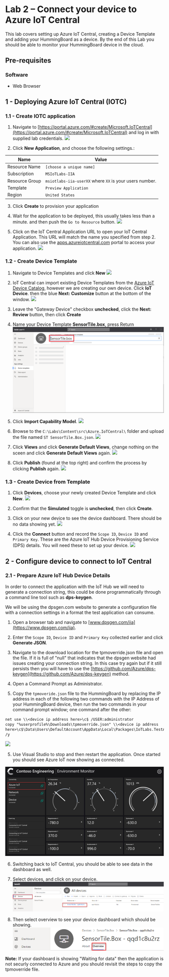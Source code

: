 # Lab 2 – Connect your device to Azure IoT Central

This lab covers setting up Azure IoT Central, creating a Device Template and adding your HummingBoard as a device. By the end of this Lab you should be able to monitor your HummingBoard device in the cloud.

## Pre-requisites

### Software
* Web Browser

## 1 - Deploying Azure IoT Central (IOTC)

### 1.1 - Create IOTC application

1. Navigate to [https://portal.azure.com/#create/Microsoft.IoTCentral](https://portal.azure.com/#create/Microsoft.IoTCentral) and log in with supplied lab credentials. 
![](./media/lab02/azure_setup_empty.png)

2. Click **New Application**, and choose the following settings.:

|Name    |Value|
|--------|-----|
|Resource Name|`[choose a unique name]`|
|Subscription|`MSIoTLabs-IIA`|
|Resource Group| `msiotlabs-iia-userXX` where `XX` is your users number. |
|Template|`Preview Application`|
|Region|`United States`|


3. Click **Create** to provision your application

4. Wait for the application to be deployed, this usually takes less than a minute. and then push the `Go to Resource` button.
![](./media/lab02/go_to_resource.png)

5. Click on the IoT Central Application URL to open your IoT Central Application. This URL will match the name you specified from step 2. You can also use the [apps.azureiotcentral.com](https://apps.azureiotcentral.com/myapps) portal to access your application.
![](./media/lab02/iot_central_url.png)


### 1.2 - Create Device Template

1. Navigate to Device Templates and click **New**
![](./media/lab02/device_template_new.png)

1. IoT Central can import existing Device Templates from the [Azure IoT Device Catalog](), however we are creating our own device. Click **IoT Device**. then the blue **Next: Customize** button at the bottom of the window.
![](./media/lab02/device_template_select_iot_device.png)

1. Leave the "Gateway Device" checkbox **unchecked**, click the **Next: Review** button, then click **Create**

1. Name your Device Template **SensorTile.box**, press Return 
![](./media/lab02/device_template_name_template.png)

1. Click **Import Capability Model**.
![](./media/2_iotc4.png)

1. Browse to the `C:\Labs\Content\src\Azure.IoTCentral\` folder and upload the file named `ST SensorTile.Box.json`.
![](./media/2_iotc5.png)

1. Click **Views** and click **Generate Default Views**, change nothing on the sceen and click **Generate Default Views** again.
![](./media/2_iotc7.png)

1. Click **Publish** (found at the top right) and confirm the process by clicking **Publish** again.
![](./media/2_iotc6.png)

### 1.3 - Create Device from Template

1. Click **Devices**, choose your newly created Device Template and click **New**.
![](./media/2_iotc8.png)

2. Confirm that the **Simulated** toggle is **unchecked**, then click **Create**.

3. Click on your new device to see the device dashboard. There should be no data showing yet.
![](./media/2_iotc9.png)

4. Click the **Connect** button and record the `Scope ID`, `Device ID` and `Primary Key`. These are the Azure IoT Hub Device Provisioning Service (DPS) details. You will need these to set up your device.
![](./media/2_iotc10.png)

## 2 - Configure device to connect to IoT Central

### 2.1 - Prepare Azure IoT Hub Device Details
In order to connect the application with the IoT Hub we will need to generate a connection string, this could be done programmatically through a command line tool such as **dps-keygen**.  

We will be using the dpsgen.com website to generate a configuration file with a connection settings in a format the test application can consume.

1. Open a browser tab and navigate to [www.dpsgen.com/iia](https://www.dpsgen.com/iia).

2. Enter the `Scope ID`, `Device ID` and `Primary Key` collected earlier and click **Generate JSON**. 
1. Navigate to the download location for the tpmoverride.json file and open the file. If it is full of "null" that indicates that the dpsgen website had issues creating your connection string. In this case try again but if it still persists then you will have to use the [https://github.com/Azure/dps-keygen](https://github.com/Azure/dps-keygen) method.

3. Open a Command Prompt as Administrator.
4. Copy the `tpmoveride.json` file to the HummingBoard by replacing the IP address in each of the following two commands with the IP Address of your HummingBoard device, then run the two commands in your command prompt window; one command after the other:
```batch
net use \\<device ip address here>\c$ /USER:administrator
copy "%userprofile%\Downloads\tpmoverride.json" \\<device ip address here>\c$\Data\Users\DefaultAccount\AppData\Local\Packages\IoTLabs.TestApp.App_wqmbmn0a4bde6\LocalState /y
```
![](./media/2_13.png)

5. Use Visual Studio to stop and then restart the application. Once started you should see Azure IoT now showing as connected.

![](./media/2_14.png)

6. Switching back to IoT Central, you should be able to see data in the dashboard as well.
7. Select devices, and click on your device. 
![](./media/lab02/lab02-findyourdevice.png)

8. Then select overview to see your device dashboard which should be showing. 
![](./media/lab02/lab02-deviceoverview.png)


**Note:** If your dashboard is showing "Waiting for data" then the application is not securly connected to Azure and you should revisit the steps to copy the tpmoverride file.
